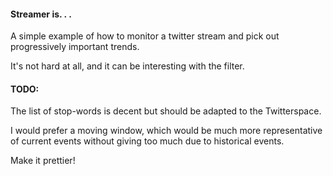 #### Streamer is. . .

A simple example of how to monitor a twitter stream and pick out progressively important trends.

It's not hard at all, and it can be interesting with the filter.  
  

#### TODO:
The list of stop-words is decent but should be adapted to the Twitterspace. 

I would prefer a moving window, which would be much more representative of current events without giving too much due to historical events.

Make it prettier!